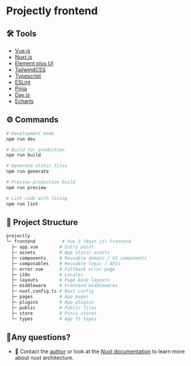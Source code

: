 # Projectly frontend

## 🛠️ Tools

- [Vue.js](https://vuejs.org/)
- [Nuxt.js](https://nuxt.com/)
- [Element plus UI](https://element-plus.org/en-US/)
- [TailwindCSS](https://tailwindcss.com/)
- [Typescript](https://www.typescriptlang.org/)
- [ESLint](https://eslint.org/)
- [Pinia](https://pinia.vuejs.org/)
- [Day.js](https://day.js.org/)
- [Echarts](https://echarts.apache.org/)

## ⚙️ Commands

```bash
# Development mode
npm run dev

# Build for production
npm run build

# Generate static files
npm run generate

# Preview production build
npm run preview

# Lint code with fixing
npm run lint
```

## 📁 Project Structure

```bash
projectly
└─ frontend          # Vue 3 (Nuxt.js) Frontend
  ├─ app.vue        # Entry point
  ├─ assets         # App static assets
  ├─ components     # Reusable domain / UI components
  ├─ composables    # Reusable logic / APIs
  ├─ error.vue      # Fallback error page
  ├─ i18n           # Locales
  ├─ layouts        # Page base layouts
  ├─ middleware     # Frontend middlewares
  ├─ nuxt.config.ts # Nuxt config
  ├─ pages          # App pages
  ├─ plugins        # App plugins
  ├─ public         # Public files
  ├─ store          # Pinia stores
  └─ types          # App TS types
```

## 📍Any questions?

- 📧 Contact the [author](https://github.com/neketli) or look at the [Nuxt documentation](https://nuxt.com/docs/getting-started/introduction) to learn more about nuxt architecture.
